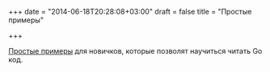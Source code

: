 +++
date = "2014-06-18T20:28:08+03:00"
draft = false
title = "Простые примеры"

+++

<p><a href="https://github.com/mkaz/working-with-go">Простые примеры</a> для новичков, которые позволят научиться читать Go код.</p>

